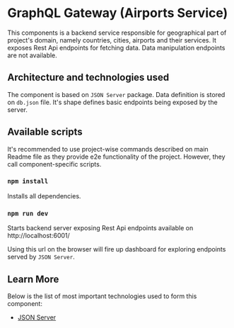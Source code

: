 # GraphQL Gateway (Airports Service)

This components is a backend service responsible for geographical part of project's domain, namely countries, cities, airports and their services. It exposes Rest Api endpoints for fetching data. Data manipulation endpoints are not available.

## Architecture and technologies used

The component is based on `JSON Server` package. Data definition is stored on `db.json` file. It's shape defines basic endpoints being exposed by the server.

## Available scripts

It's recommended to use project-wise commands described on main Readme file as they provide e2e functionality of the project. However, they call component-specific scripts.

### `npm install`

Installs all dependencies.

### `npm run dev`

Starts backend server exposing Rest Api endpoints available on http://localhost:6001/

Using this url on the browser will fire up dashboard for exploring endpoints served by `JSON Server`.

## Learn More

Below is the list of most important technologies used to form this component:

- [JSON Server](https://github.com/typicode/json-server)
